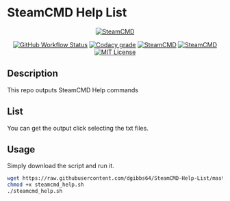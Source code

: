 # SteamCMD Help List

<p align="center">
  <a href="https://developer.valvesoftware.com/wiki/SteamCMD"><img src="https://user-images.githubusercontent.com/4478206/197542699-ae13797a-78bb-4f37-81c2-d4880fd7709f.jpg" alt="SteamCMD"></a>
<br>
</p>
<p align="center">
<a href="https://github.com/GameServerManagers/SteamCMD-Help-List/actions"><img src="https://github.com/dgibbs64/SteamCMD-Help-List/workflows/Generate%20Output/badge.svg?style=flat-square&logo=codacy&logoColor=white" alt="GitHub Workflow Status"></a>
<a href="https://www.codacy.com/gh/dgibbs64/SteamCMD-Help-List/dashboard"><img src="https://img.shields.io/codacy/grade/61b87c56e64f46a0a29df385dd7e5c60?style=flat-square&logo=codacy&logoColor=white" alt="Codacy grade"></a>
<a href="https://developer.valvesoftware.com/wiki/SteamCMD"><img src="https://img.shields.io/badge/SteamCMD-000000?style=flat-square&amp;logo=Steam&amp;logoColor=white" alt="SteamCMD"></a>
<a href="https://www.gnu.org/software/bash/"><img src="https://img.shields.io/badge/Made with BASH-1f425f?style=flat-square&amp;logo=gnu bash&amp;logoColor=white" alt="SteamCMD"></a>
<a href="https://github.com/GameServerManagers/SteamCMD-Help-List/blob/main/LICENSE"><img src="https://img.shields.io/github/license/gameservermanagers/SteamCMD-Help-List?style=flat-square" alt="MIT License"></a>
</p>

## Description

This repo outputs SteamCMD Help commands

## List

You can get the output click selecting the txt files.

## Usage

Simply download the script and run it.

```bash
wget https://raw.githubusercontent.com/dgibbs64/SteamCMD-Help-List/master/steamcmd_help.sh
chmod +x steamcmd_help.sh
./steamcmd_help.sh
```
